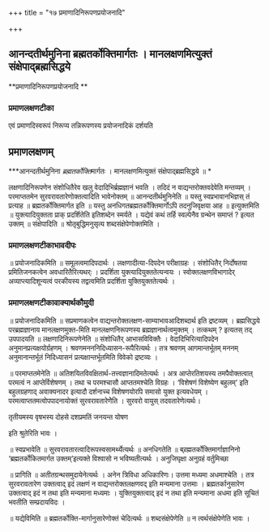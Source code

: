 +++
title = "१७ प्रमाणादिनिरूपणप्रयोजनादि"

+++


## आनन्दतीर्थमुनिना ब्रह्मतर्कोक्तिमार्गतः । मानलक्षणमित्युक्तं संक्षेपाद्ब्रह्मसिद्धये

**प्रमाणादिनिरूपणप्रयोजनादि **

### **प्रमाणलक्षणटीका**

एवं प्रमाणदिस्वरूपं निरूप्य तन्निरूपणस्य प्रयोजनादिकं दर्शयति

## प्रमाणलक्षणम् 

***आनन्दतीर्थमुनिना *ब्रह्मतर्कोक्ति*मार्गतः । मानलक्षणमित्युक्तं संक्षेपाद्ब्रह्मसिद्धये ॥ *

लक्षणादिनिरूपणेन संशोधितैरेव खलु वेदादिभिर्ब्रह्मज्ञानं भवति । तदिदं न वाद्यन्तरोक्तवदेवेति मन्तव्यम् । परमाप्ततमेन सुरवरावतारेणोक्तत्वादिति भावेनोक्तम् ॥ आनन्दतीर्थमुनिनेति ॥ यस्तु स्वप्रभावानभिज्ञस् तं प्रत्याह ॥ ब्रह्मतर्कोक्तिमार्गत इति ॥ यस्तु अनधिगतब्रह्मतर्कोक्तिमार्गोऽपि तदनुजिवृक्षया आह ॥ इत्युक्तमिति ॥ युक्त्यादियुक्तता प्राक् प्रदर्शितेति इतिशब्देन स्मर्यते । यद्येवं कथं तर्हि स्वल्पेनैव ग्रन्थेन समाप्तं ? इत्यत उक्तम् ॥ संक्षेपादिति ॥ श्रोतृबुद्धिमनुसृत्य शब्दसंक्षेपेणोक्तमिति ।

### **प्रमाणलक्षणटीकाभावदीपः**

॥ प्रयोजनादिकमिति ॥ समूलत्वमादिपदार्थः । लक्षणादीत्या-दिपदेन परीक्षाग्रहः । संशोधितैर् निर्दोषतया प्रमितिजनकत्वेन अवधारितैरित्यथर्ः । प्रदर्शिता युक्त्यादियुक्ततेत्यन्वयः । स्वोक्तलक्षणविभागादेर् अव्याप्त्यादिशून्यत्वं परकीयस्य तद्वत्वमिति प्रदर्शिता युक्तियुक्ततेत्यर्थः ।

### **प्रमाणलक्षणटीकावाक्यार्थकौमुदी**

॥ प्रयोजनादिकमिति ॥ सप्रमाणकत्वेन वाद्यन्तरोक्तलक्षण-साम्याभावआदिशब्दार्थ इति द्रष्टव्यम् । ब्रह्मसिद्धये परब्रह्मज्ञानाय मानलक्षणमुक्त-मिति मानलक्षणनिरूपणस्य ब्रह्मज्ञानार्थत्वमुक्तम् । तत्कथम् ? इत्यतस् तद् उपपादयति ॥ लक्षणादिनिरूपणेनेति ॥ संशोधितैर् आभासविविक्तैः । वेदादिभिरित्यादिपदेन अनुमानप्रत्यक्षयोर्ग्रहणम् । श्रवणमनननिदिध्यासन-रूपैरित्यर्थः । तत्र श्रवणम् आगमान्तर्भूतम् मननम् अनुमानान्तर्भूतं निदिध्यासनं प्रत्यक्षान्तर्भूतमिति विवेको द्रष्टव्यः ।

॥ परमाप्ततमेनेति ॥ अतिशयितविवक्षितार्थ-तत्त्वज्ञानादिमतेत्यर्थः । अत्र आप्तेरतिशयस्य तमपैवोक्तत्वात् परमत्वं न आप्तेर्विशेषणम् । तथा च परमश्चासौ आप्ततमश्चेति विग्रहः । ‘विशेषणं विशेष्येण बहुलम्’ इति बहुलग्रहणाद् अवाक्यनादर इत्यादौ दर्शनाच्च विशेषणयोरपि समासो युक्त इत्यवधेयम् । परमत्वाप्ततमत्वोपपादनायोक्तं सुरवरावतारेणेेति । सुरवरो वायुस् तदवतारेणेत्यर्थः।

तृतीयमस्य वृषभस्य दोहसे दशप्रमतिं जनयन्त योषण

इति श्रुतेरिति भावः ।

॥ स्वप्रभावेति ॥ सुरवरावतारत्वादिरूपस्वसामर्थ्येत्यर्थः ॥ अनधिगतेति ॥ ब्र्रह्मतर्कोक्तिमार्गाज्ञानिनो ‘ब्रह्मतर्कोकितमार्गत उक्तम्’इत्यक्ते विश्वासो न भविष्यतीत्यर्थः । अनुजिघृक्षा अनुग्रहं वर्तुमिच्छा

॥ प्रागिति ॥ अतीतग्रन्थसमुदायेनेत्यर्थः । अनेन त्रिविधा अधिकारिणः। उत्तमा मध्यमा अधमाश्चेति । तत्र सुरवरावतारेण उक्तत्वाद् इदं लक्षणं न वाद्यन्तरोक्तलक्षणवद् इति मन्यमाना उत्तमाः । ब्रह्मतर्कानुसारेण उक्तत्वाद् इदं न तथा इति मन्यमाना मध्यमाः । युक्तियुक्तत्वाद् इदं न तथा इति मन्यमाना अधमा इति सूचितं भवतीति सम्प्रदायविदः ।

॥ यद्येविमिति ॥ ब्रह्मतर्कोक्ति-मार्गानुसारेणोक्तं चेदित्यर्थः ॥ शब्दसंक्षेपेणेति ॥ न त्वर्थसंक्षेपेणेति भावः ।

